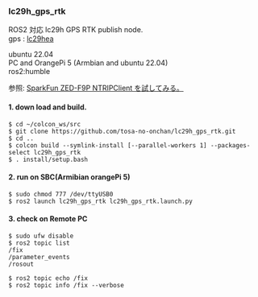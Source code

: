 ### lc29h_gps_rtk  
  
  ROS2 対応 lc29h GPS RTK publish node.  
  gps : [lc29hea](https://ja.aliexpress.com/item/1005006280471184.html?spm=a2g0o.productlist.main.21.56c1ZyHTZyHT25&algo_pvid=838ac7d5-7be4-4faf-bac1-391f2191bded&algo_exp_id=838ac7d5-7be4-4faf-bac1-391f2191bded-10&pdp_npi=4%40dis%21JPY%218520%218094%21%21%21400.00%21380.00%21%402101ef8717087634246034361e6f4e%2112000036592226693%21sea%21JP%210%21AB&curPageLogUid=F4yjv3rNSTbA&utparam-url=scene%3Asearch%7Cquery_from%3A)  
  
  ubuntu 22.04  
  PC and OrangePi 5 (Armbian and ubuntu 22.04)  
  ros2:humble  
  
  参照: [SparkFun ZED-F9P NTRIPClient を試してみる。](http://www.netosa.com/blog/2024/04/sparkfun-zed-f9p-ntripclient.html)  

#### 1. down load and build.  

    $ cd ~/colcon_ws/src  
    $ git clone https://github.com/tosa-no-onchan/lc29h_gps_rtk.git  
    $ cd ..  
    $ colcon build --symlink-install [--parallel-workers 1] --packages-select lc29h_gps_rtk  
    $ . install/setup.bash  

#### 2. run on SBC(Armibian orangePi 5)  

    $ sudo chmod 777 /dev/ttyUSB0  
    $ ros2 launch lc29h_gps_rtk lc29h_gps_rtk.launch.py  

#### 3. check on Remote PC  

    $ sudo ufw disable  
    $ ros2 topic list  
    /fix  
    /parameter_events  
    /rosout  

    $ ros2 topic echo /fix  
    $ ros2 topic info /fix --verbose  


